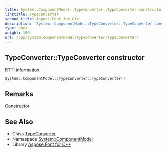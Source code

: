 ```yaml
---
title: System::ComponentModel::TypeConverter::TypeConverter constructor
linktitle: TypeConverter
second_title: Aspose.Font for C++
description: 'System::ComponentModel::TypeConverter::TypeConverter constructor. RTTI information in C++.'
type: docs
weight: 100
url: /cpp/system.componentmodel/typeconverter/typeconverter/
---
```

## TypeConverter::TypeConverter constructor


RTTI information.

```cpp
System::ComponentModel::TypeConverter::TypeConverter()
```

## Remarks


Constructor. 
## See Also

* Class [TypeConverter](../)
* Namespace [System::ComponentModel](../../)
* Library [Aspose.Font for C++](../../../)
